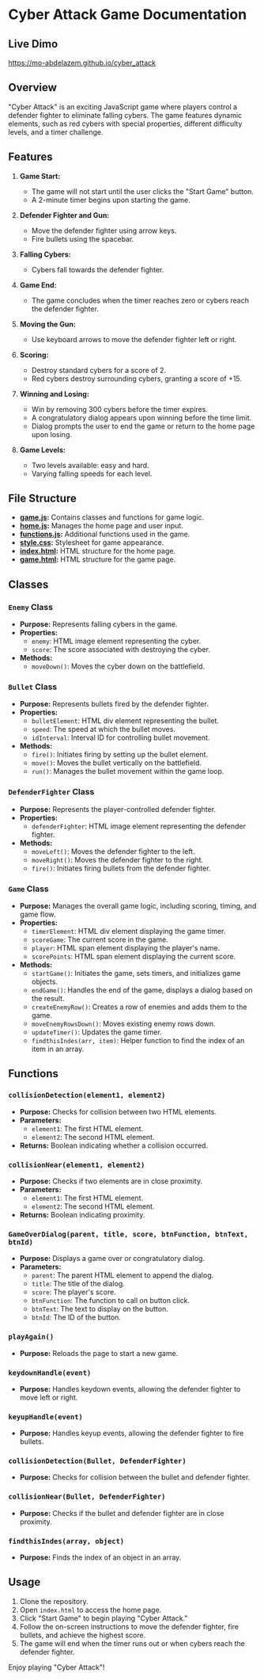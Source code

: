 # Cyber Attack Game Documentation


## Live Dimo
https://mo-abdelazem.github.io/cyber_attack


## Overview

"Cyber Attack" is an exciting JavaScript game where players control a defender fighter to eliminate falling cybers. The game features dynamic elements, such as red cybers with special properties, different difficulty levels, and a timer challenge.

## Features

1. **Game Start:**
   - The game will not start until the user clicks the "Start Game" button.
   - A 2-minute timer begins upon starting the game.

2. **Defender Fighter and Gun:**
   - Move the defender fighter using arrow keys.
   - Fire bullets using the spacebar.

3. **Falling Cybers:**
   - Cybers fall towards the defender fighter.

4. **Game End:**
   - The game concludes when the timer reaches zero or cybers reach the defender fighter.

5. **Moving the Gun:**
   - Use keyboard arrows to move the defender fighter left or right.

6. **Scoring:**
   - Destroy standard cybers for a score of 2.
   - Red cybers destroy surrounding cybers, granting a score of +15.

7. **Winning and Losing:**
   - Win by removing 300 cybers before the timer expires.
   - A congratulatory dialog appears upon winning before the time limit.
   - Dialog prompts the user to end the game or return to the home page upon losing.

8. **Game Levels:**
   - Two levels available: easy and hard.
   - Varying falling speeds for each level.

## File Structure

- **[game.js](./game.js):** Contains classes and functions for game logic.
- **[home.js](./home.js):** Manages the home page and user input.
- **[functions.js](./functions.js):** Additional functions used in the game.
- **[style.css](./style.css):** Stylesheet for game appearance.
- **[index.html](./index.html):** HTML structure for the home page.
- **[game.html](./game.html):** HTML structure for the game page.

## Classes

### `Enemy` Class

- **Purpose:** Represents falling cybers in the game.
- **Properties:**
  - `enemy`: HTML image element representing the cyber.
  - `score`: The score associated with destroying the cyber.
- **Methods:**
  - `moveDown()`: Moves the cyber down on the battlefield.

### `Bullet` Class

- **Purpose:** Represents bullets fired by the defender fighter.
- **Properties:**
  - `bulletElement`: HTML div element representing the bullet.
  - `speed`: The speed at which the bullet moves.
  - `idInterval`: Interval ID for controlling bullet movement.
- **Methods:**
  - `fire()`: Initiates firing by setting up the bullet element.
  - `move()`: Moves the bullet vertically on the battlefield.
  - `run()`: Manages the bullet movement within the game loop.

### `DefenderFighter` Class

- **Purpose:** Represents the player-controlled defender fighter.
- **Properties:**
  - `defenderFighter`: HTML image element representing the defender fighter.
- **Methods:**
  - `moveLeft()`: Moves the defender fighter to the left.
  - `moveRight()`: Moves the defender fighter to the right.
  - `fire()`: Initiates firing bullets from the defender fighter.

### `Game` Class

- **Purpose:** Manages the overall game logic, including scoring, timing, and game flow.
- **Properties:**
  - `timerElement`: HTML div element displaying the game timer.
  - `scoreGame`: The current score in the game.
  - `player`: HTML span element displaying the player's name.
  - `scorePoints`: HTML span element displaying the current score.
- **Methods:**
  - `startGame()`: Initiates the game, sets timers, and initializes game objects.
  - `endGame()`: Handles the end of the game, displays a dialog based on the result.
  - `createEnemyRow()`: Creates a row of enemies and adds them to the game.
  - `moveEnemyRowsDown()`: Moves existing enemy rows down.
  - `updateTimer()`: Updates the game timer.
  - `findthisIndes(arr, item)`: Helper function to find the index of an item in an array.

## Functions

### `collisionDetection(element1, element2)`

- **Purpose:** Checks for collision between two HTML elements.
- **Parameters:**
  - `element1`: The first HTML element.
  - `element2`: The second HTML element.
- **Returns:** Boolean indicating whether a collision occurred.

### `collisionNear(element1, element2)`

- **Purpose:** Checks if two elements are in close proximity.
- **Parameters:**
  - `element1`: The first HTML element.
  - `element2`: The second HTML element.
- **Returns:** Boolean indicating proximity.

### `GameOverDialog(parent, title, score, btnFunction, btnText, btnId)`

- **Purpose:** Displays a game over or congratulatory dialog.
- **Parameters:**
  - `parent`: The parent HTML element to append the dialog.
  - `title`: The title of the dialog.
  - `score`: The player's score.
  - `btnFunction`: The function to call on button click.
  - `btnText`: The text to display on the button.
  - `btnId`: The ID of the button.
  
### `playAgain()`

- **Purpose:** Reloads the page to start a new game.

### `keydownHandle(event)`

- **Purpose:** Handles keydown events, allowing the defender fighter to move left or right.

### `keyupHandle(event)`

- **Purpose:** Handles keyup events, allowing the defender fighter to fire bullets.

### `collisionDetection(Bullet, DefenderFighter)`

- **Purpose:** Checks for collision between the bullet and defender fighter.

### `collisionNear(Bullet, DefenderFighter)`

- **Purpose:** Checks if the bullet and defender fighter are in close proximity.

### `findthisIndes(array, object)`

- **Purpose:** Finds the index of an object in an array.

## Usage

1. Clone the repository.
2. Open `index.html` to access the home page.
3. Click "Start Game" to begin playing "Cyber Attack."
4. Follow the on-screen instructions to move the defender fighter, fire bullets, and achieve the highest score.
5. The game will end when the timer runs out or when cybers reach the defender fighter.

Enjoy playing "Cyber Attack"!
